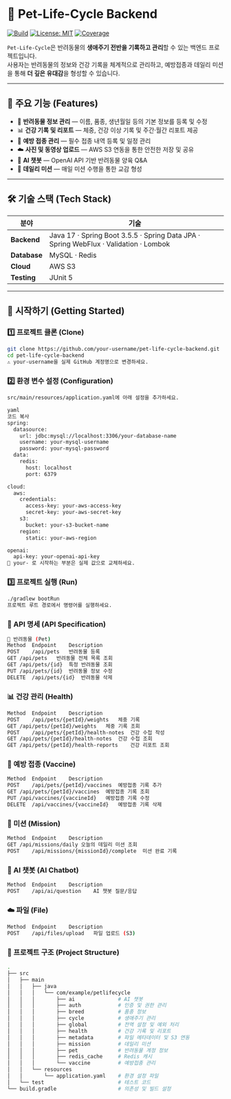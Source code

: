 # 🐾 Pet-Life-Cycle Backend

[![Build](https://img.shields.io/github/actions/workflow/status/your-username/pet-life-cycle-backend/gradle.yml?branch=main)](https://github.com/your-username/pet-life-cycle-backend/actions)
[![License: MIT](https://img.shields.io/badge/License-MIT-blue.svg)](./LICENSE)
[![Coverage](https://img.shields.io/badge/Coverage-80%25-green)](#)

`Pet-Life-Cycle`은 반려동물의 **생애주기 전반을 기록하고 관리**할 수 있는 백엔드 프로젝트입니다.  
사용자는 반려동물의 정보와 건강 기록을 체계적으로 관리하고, 예방접종과 데일리 미션을 통해 **더 깊은 유대감**을 형성할 수 있습니다.

---

## 🌟 주요 기능 (Features)

- 🐾 **반려동물 정보 관리** — 이름, 품종, 생년월일 등의 기본 정보를 등록 및 수정  
- 📊 **건강 기록 및 리포트** — 체중, 건강 이상 기록 및 주간·월간 리포트 제공  
- 💉 **예방 접종 관리** — 필수 접종 내역 등록 및 일정 관리  
- ☁️ **사진 및 동영상 업로드** — AWS S3 연동을 통한 안전한 저장 및 공유  
- 🤖 **AI 챗봇** — OpenAI API 기반 반려동물 양육 Q&A  
- 🎯 **데일리 미션** — 매일 미션 수행을 통한 교감 형성  

---

## 🛠️ 기술 스택 (Tech Stack)

| 분야             | 기술                                                                 |
|------------------|----------------------------------------------------------------------|
| **Backend**      | Java 17 · Spring Boot 3.5.5 · Spring Data JPA · Spring WebFlux · Validation · Lombok |
| **Database**     | MySQL · Redis                                                        |
| **Cloud**        | AWS S3                                                               |
| **Testing**      | JUnit 5                                                              |

---



## 🚀 시작하기 (Getting Started)

### 1️⃣ 프로젝트 클론 (Clone)
```bash
git clone https://github.com/your-username/pet-life-cycle-backend.git
cd pet-life-cycle-backend
⚠️ your-username을 실제 GitHub 계정명으로 변경하세요.
```


### 2️⃣ 환경 변수 설정 (Configuration)
```bash
src/main/resources/application.yaml에 아래 설정을 추가하세요.

yaml
코드 복사
spring:
  datasource:
    url: jdbc:mysql://localhost:3306/your-database-name
    username: your-mysql-username
    password: your-mysql-password
  data:
    redis:
      host: localhost
      port: 6379

cloud:
  aws:
    credentials:
      access-key: your-aws-access-key
      secret-key: your-aws-secret-key
    s3:
      bucket: your-s3-bucket-name
    region:
      static: your-aws-region

openai:
  api-key: your-openai-api-key
📝 your- 로 시작하는 부분은 실제 값으로 교체하세요.
```


### 3️⃣ 프로젝트 실행 (Run)
```bash
./gradlew bootRun
프로젝트 루트 경로에서 명령어를 실행하세요.
```


### 📝 API 명세 (API Specification)
```bash
🐾 반려동물 (Pet)
Method	Endpoint	Description
POST	/api/pets	반려동물 등록
GET	/api/pets	반려동물 전체 목록 조회
GET	/api/pets/{id}	특정 반려동물 조회
PUT	/api/pets/{id}	반려동물 정보 수정
DELETE	/api/pets/{id}	반려동물 삭제
```


### 📊 건강 관리 (Health)
```bash
Method	Endpoint	Description
POST	/api/pets/{petId}/weights	체중 기록
GET	/api/pets/{petId}/weights	체중 기록 조회
POST	/api/pets/{petId}/health-notes	건강 수첩 작성
GET	/api/pets/{petId}/health-notes	건강 수첩 조회
GET	/api/pets/{petId}/health-reports	건강 리포트 조회
```


### 💉 예방 접종 (Vaccine)
```bash
Method	Endpoint	Description
POST	/api/pets/{petId}/vaccines	예방접종 기록 추가
GET	/api/pets/{petId}/vaccines	예방접종 기록 조회
PUT	/api/vaccines/{vaccineId}	예방접종 기록 수정
DELETE	/api/vaccines/{vaccineId}	예방접종 기록 삭제
```


### 🎯 미션 (Mission)
```bash
Method	Endpoint	Description
GET	/api/missions/daily	오늘의 데일리 미션 조회
POST	/api/missions/{missionId}/complete	미션 완료 기록
```


### 🤖 AI 챗봇 (AI Chatbot)
```bash
Method	Endpoint	Description
POST	/api/ai/question	AI 챗봇 질문/응답
```


### ☁️ 파일 (File)
```bash
Method	Endpoint	Description
POST	/api/files/upload	파일 업로드 (S3)
```


### 📁 프로젝트 구조 (Project Structure)
```bash
.
├── src
│   ├── main
│   │   ├── java
│   │   │   └── com/example/petlifecycle
│   │   │       ├── ai              # AI 챗봇
│   │   │       ├── auth            # 인증 및 권한 관리
│   │   │       ├── breed           # 품종 정보
│   │   │       ├── cycle           # 생애주기 관리
│   │   │       ├── global          # 전역 설정 및 예외 처리
│   │   │       ├── health          # 건강 기록 및 리포트
│   │   │       ├── metadata        # 파일 메타데이터 및 S3 연동
│   │   │       ├── mission         # 데일리 미션
│   │   │       ├── pet             # 반려동물 계정 정보
│   │   │       ├── redis_cache     # Redis 캐시
│   │   │       └── vaccine         # 예방접종 관리
│   │   └── resources
│   │       └── application.yaml    # 환경 설정 파일
│   └── test                        # 테스트 코드
└── build.gradle                    # 의존성 및 빌드 설정
```
